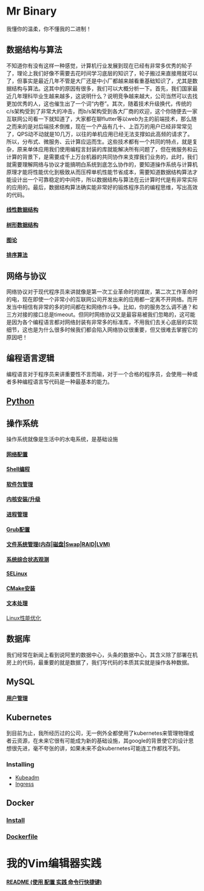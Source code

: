 # Mr Binary

我懂你的温柔，你不懂我的二进制！

## 数据结构与算法

不知道你有没有这样一种感觉，计算机行业发展到现在已经有非常多优秀的轮子了，理论上我们好像不需要去花时间学习底层的知识了，轮子搬过来直接用就可以了，但事实是最近几年不管是大厂还是中小厂都越来越看重基础知识了，尤其是数据结构与算法。这其中的原因有很多，我们可以大概分析一下。首先，我们国家最近几年理科毕业生越来越多，这说明什么？说明竞争越来越大，公司当然可以去找更加优秀的人，这也催生出了一个词“内卷”。其次，随着技术升级换代，传统的c/s架构受到了非常大的冲击，而b/s架构受到各大厂商的欢迎，这个你随便去一家互联网公司看一下就知道了，大家都在聊flutter等以web为主的前端技术，那么随之而来的是对后端技术倒推，现在一个产品有几十、上百万的用户已经非常常见了，QPS动不动就是10几万，以往的单机应用已经无法支撑如此高频的请求了。所以，分布式、微服务、云计算应运而生。这些技术都有一个共同的特点，就是复杂，原来单体应用我们使用编程言封装的库就能解决所有问题了，但在微服务和云计算的背景下，是需要成千上万台机器的共同协作来支撑我们业务的，此时，我们就需要理解网络与协议才能搞明白系统到底怎么协作的，要知道操作系统与计算机原理才能将性能优化到极致从而压榨单机性能节省成本，需要知道数据结构算法才能设计出一个可靠稳定的中间件，所以数据结构与算法在云计算时代是有非常实际的应用的。最后，数据结构算法确实能非常好的锻炼程序员的编程思维，写出高效的代码。

#### [线性数据结构](/data-struct/line.md)

#### [树形数据结构](/data-struct/tree.md)

#### [图论](/data-struct/graph.md)

#### [排序算法](/data-struct/sort.md)



## 网络与协议

网络协议对于现代程序员来讲就像是第一次工业革命时的煤炭，第二次工作革命时的电，现在即使一个非常小的互联网公司开发出来的应用都一定离不开网络。而开发当中相信有非常的多的时间都在和网络作斗争。比如，你的服务怎么调不通？和三方对接的接口总是timeout。但同时网络协议又是最容易被我们忽略的，这可能是因为各个编程语言都对网络封装有非常多的标准库，不用我们去关心底层的实现细节，这也是为什么很多时候我们都会陷入网络协议很重要，但又很难去掌握它的原因吧！



## 编程语言逻辑

编程语言对于程序员来讲重要性不言而喻，对于一个合格的程序员，会使用一种或者多种编程语言写代码是一种最基本的能力。

## [Python](./programing-language/python/readme.md)



## 操作系统

操作系统就像是生活中的水电系统，是基础设施

#### [网络配置](/linux/network.md)

#### [Shell编程](/linux/shell.md)

#### [软件包管理](/linux/soft-install.md)

#### [内核安装/升级](/linux/kernel-update.md)

#### [进程管理](/linux/proccesser.md)

#### [Grub配置](/linux/grub.md)

#### [文件系统管理(内存|磁盘|Swap|RAID|LVM)](/linux/free-disk.md)

#### [系统综合状态观测](/linux/zonghe-monitor.md)

#### [SELinux](/linux/selinux.md)

#### [CMake安装](/linux/cmake-install.md)

#### [文本处理](./linux/text-handle.md)

[Linux性能优化](./linux/performance)

## 数据库

我们经常在新闻上看到说阿里的数据中心，头条的数据中心，其含义除了部署在机房上的代码，最重要的就是数据了，我们写代码的本质其实就是操作各种数据。

## MySQL

#### [用户管理](./mysql/user-manage.md)

## Kubernetes

到目前为止，我所经历过的公司，无一例外全都使用了kubernetes来管理物理或者云资源，在未来它很有可能成为新的基础设施，其google的背景使它的设计思想很先进，毫不夸张的讲，如果未来不会kubernetes可能连工作都找不到。

### Installing

- [Kubeadm](kubernetes/install-doc/kubeadm.md)
- [Ingress](kubernetes/install-doc/ingress.md)

## Docker

### [Install](docker/install.md)

### [Dockerfile](docker/dockerfile.md)

# 我的Vim编辑器实践

#### [README (使用 配置 实践 命令行快捷键)](vim/)

